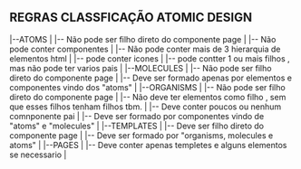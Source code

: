 ## REGRAS CLASSFICAÇÃO ATOMIC DESIGN 

|--ATOMS
|  |-- Não pode ser filho direto do componente page
|  |-- Não pode conter componentes
|  |-- Não pode conter mais de 3 hierarquia de elementos html
|  |-- pode conter icones
|  |-- pode contter 1 ou mais filhos , mas não pode ter varios pais
|
|--MOLECULES
|  |-- Não pode ser filho direto do componente page
|  |-- Deve ser formado apenas por elementos e componentes vindo dos "atoms"
|
|--ORGANISMS
|  |-- Não pode ser filho direto do componente page
|  |-- Não deve ter elementos como filho , sem que esses filhos tenham filhos tbm.
|  |-- Deve conter poucos ou nenhum comnponente pai
|  |-- Deve ser formado por componentes vindo de "atoms" e "molecules"
|
|--TEMPLATES
|  |-- Deve ser filho direto do componente page
|  |-- Deve ser formado por "organisms, molecules e atoms"
|
|--PAGES
|  |-- Deve conter apenas templetes e alguns elementos se necessario
|